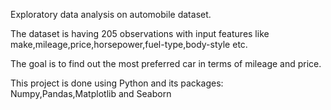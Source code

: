 Exploratory data analysis on automobile dataset.

The dataset is having 205 observations with input features like make,mileage,price,horsepower,fuel-type,body-style etc.

The goal is to find out the most preferred car in terms of mileage and price.

This project is done using Python and its packages: Numpy,Pandas,Matplotlib and Seaborn
